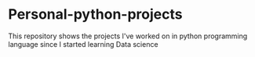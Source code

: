 # Personal-python-projects
This repository shows the projects I've worked on in python programming language since I started learning Data science
